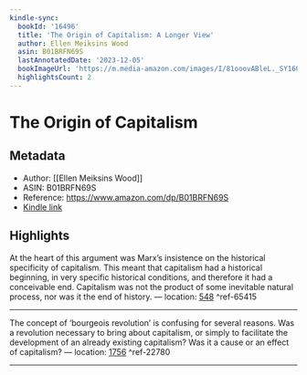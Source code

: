```yaml
---
kindle-sync:
  bookId: '16496'
  title: 'The Origin of Capitalism: A Longer View'
  author: Ellen Meiksins Wood
  asin: B01BRFN69S
  lastAnnotatedDate: '2023-12-05'
  bookImageUrl: 'https://m.media-amazon.com/images/I/81ooovABleL._SY160.jpg'
  highlightsCount: 2
---
```

# The Origin of Capitalism
## Metadata
* Author: [[Ellen Meiksins Wood]]
* ASIN: B01BRFN69S
* Reference: https://www.amazon.com/dp/B01BRFN69S
* [Kindle link](kindle://book?action=open&asin=B01BRFN69S)

## Highlights
At the heart of this argument was Marx’s insistence on the historical specificity of capitalism. This meant that capitalism had a historical beginning, in very specific historical conditions, and therefore it had a conceivable end. Capitalism was not the product of some inevitable natural process, nor was it the end of history. — location: [548](kindle://book?action=open&asin=B01BRFN69S&location=548) ^ref-65415

---
The concept of ‘bourgeois revolution’ is confusing for several reasons. Was a revolution necessary to bring about capitalism, or simply to facilitate the development of an already existing capitalism? Was it a cause or an effect of capitalism? — location: [1756](kindle://book?action=open&asin=B01BRFN69S&location=1756) ^ref-22780

---
